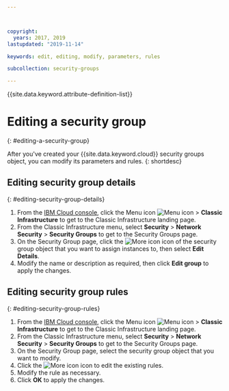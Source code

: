 ```yaml
---



copyright:
  years: 2017, 2019
lastupdated: "2019-11-14"

keywords: edit, editing, modify, parameters, rules

subcollection: security-groups

---
```


{{site.data.keyword.attribute-definition-list}}

# Editing a security group
{: #editing-a-security-group}

After you've created your {{site.data.keyword.cloud}} security groups object, you can modify its parameters and rules. 
{: shortdesc}

## Editing security group details
{: #editing-security-group-details}

1. From the [IBM Cloud console](https://cloud.ibm.com/), click the Menu icon ![Menu icon](../../icons/icon_hamburger.svg) > **Classic Infrastructure** to get to the Classic Infrastructure landing page.
1. From the Classic Infrastructure menu, select **Security** >  **Network Security** > **Security Groups** to get to the Security Groups page.
1. On the Security Group page, click the ![More icon](./images/more_icon.jpg) icon of the security group object that you want to assign instances to, then select **Edit Details**.
1. Modify the name or description as required, then click **Edit group** to apply the changes.

## Editing security group rules
{: #editing-security-group-rules}

1. From the [IBM Cloud console](https://cloud.ibm.com/), click the Menu icon ![Menu icon](../../icons/icon_hamburger.svg) > **Classic Infrastructure** to get to the Classic Infrastructure landing page.
1. From the Classic Infrastructure menu, select **Security** >  **Network Security** > **Security Groups** to get to the Security Groups page.
1. On the Security Group page, select the security group object that you want to modify.
1. Click the ![More icon](./images/more_icon.jpg) icon to edit the existing rules.
1. Modify the rule as necessary.
1. Click **OK** to apply the changes.
